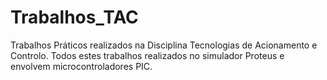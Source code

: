 # Trabalhos_TAC
Trabalhos Práticos realizados na Disciplina Tecnologias de Acionamento e Controlo.
Todos estes trabalhos realizados no simulador Proteus e envolvem microcontroladores PIC.
